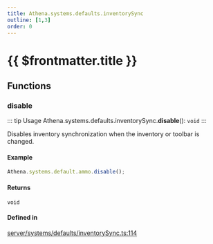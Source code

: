 ```yaml
---
title: Athena.systems.defaults.inventorySync
outline: [1,3]
order: 0
---
```


# {{ $frontmatter.title }}


## Functions

### disable

::: tip Usage
Athena.systems.defaults.inventorySync.**disable**(): `void`
:::

Disables inventory synchronization when the inventory or toolbar is changed.

#### Example
```ts
Athena.systems.default.ammo.disable();
```

#### Returns

`void`

#### Defined in

[server/systems/defaults/inventorySync.ts:114](https://github.com/Stuyk/altv-athena/blob/feb0cb2/src/core/server/systems/defaults/inventorySync.ts#L114)
